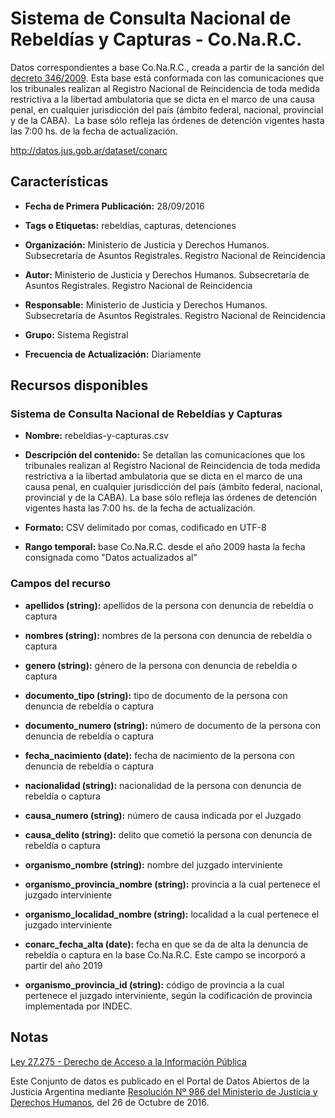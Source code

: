 Sistema de Consulta Nacional de Rebeldías y Capturas - Co.Na.R.C.
======================================================================

Datos correspondientes a base Co.Na.R.C., creada a partir de la sanción del [decreto 346/2009](http://servicios.infoleg.gob.ar/infolegInternet/anexos/150000-154999/152565/norma.htm). Esta base está conformada con las comunicaciones que los tribunales realizan al Registro Nacional de Reincidencia de toda medida restrictiva a la libertad ambulatoria que se dicta en el marco de una causa penal, en cualquier jurisdicción del país (ámbito federal, nacional, provincial y de la CABA).  La base sólo refleja las órdenes de detención vigentes hasta las 7:00 hs. de la fecha de actualización.

http://datos.jus.gob.ar/dataset/conarc

Características
---------------

- **Fecha de Primera Publicación:** 28/09/2016

- **Tags o Etiquetas:** rebeldías, capturas, detenciones

- **Organización:** Ministerio de Justicia y Derechos Humanos. Subsecretaría de Asuntos Registrales. Registro Nacional de Reincidencia

- **Autor:** Ministerio de Justicia y Derechos Humanos. Subsecretaría de Asuntos Registrales. Registro Nacional de Reincidencia

- **Responsable:** Ministerio de Justicia y Derechos Humanos. Subsecretaría de Asuntos Registrales. Registro Nacional de Reincidencia

- **Grupo:** Sistema Registral

- **Frecuencia de Actualización:** Diariamente

Recursos disponibles
--------------------

### Sistema de Consulta Nacional de Rebeldías y Capturas

- **Nombre:** rebeldias-y-capturas.csv

- **Descripción del contenido:** Se detallan las comunicaciones que los tribunales realizan al Registro Nacional de Reincidencia de toda medida restrictiva a la libertad ambulatoria que se dicta en el marco de una causa penal, en cualquier jurisdicción del país (ámbito federal, nacional, provincial y de la CABA).  La base sólo refleja las órdenes de detención vigentes hasta las 7:00 hs. de la fecha de actualización.

- **Formato:** CSV delimitado por comas, codificado en UTF-8

- **Rango temporal:** base Co.Na.R.C. desde el año 2009 hasta la fecha consignada como "Datos actualizados al”

### Campos del recurso

- **apellidos (string):** apellidos de la persona con denuncia de rebeldía o captura

- **nombres (string):** nombres de la persona con denuncia de rebeldía o captura

- **genero (string):** género de la persona con denuncia de rebeldía o captura

- **documento_tipo (string):** tipo de documento de la persona con denuncia de rebeldía o captura

- **documento_numero (string):** número de documento de la persona con denuncia de rebeldía o captura

- **fecha_nacimiento (date):** fecha de nacimiento de la persona con denuncia de rebeldía o captura

- **nacionalidad (string):** nacionalidad de la persona con denuncia de rebeldía o captura

- **causa_numero (string):** número de causa indicada por el Juzgado

- **causa_delito (string):** delito que cometió la persona con denuncia de rebeldía o captura

- **organismo_nombre (string):** nombre del juzgado interviniente

- **organismo_provincia_nombre (string):** provincia a la cual pertenece el juzgado interviniente

- **organismo_localidad_nombre (string):** localidad a la cual pertenece el juzgado interviniente

- **conarc_fecha_alta (date):** fecha en que se da de alta la denuncia de rebeldía o captura en la base Co.Na.R.C. Este campo se incorporó a partir del año 2019

- **organismo_provincia_id (string):** código de provincia a la cual pertenece el juzgado interviniente, según la codificación de provincia implementada por INDEC.

Notas
-----

[Ley 27.275 - Derecho de Acceso a la Información Pública]( http://servicios.infoleg.gob.ar/infolegInternet/anexos/265000-269999/265949/norma.htm)

Este Conjunto de datos es publicado en el Portal de Datos Abiertos de la Justicia Argentina mediante [Resolución Nº 986 del Ministerio de Justicia y Derechos Humanos](http://datos.jus.gob.ar/resoluciones/RESOL-2016-986-E-APN-MJ.pdf), del 26 de Octubre de 2016.

